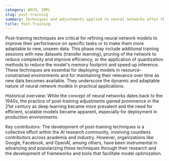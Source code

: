 ```yaml
---
category: ARCH, IMPL
slug: post-training
summary: Techniques and adjustments applied to neural networks after their initial training phase to enhance performance, efficiency, or adaptability to new data or tasks.
title: Post-Training
---
```


Post-training techniques are critical for refining neural network models to improve their performance on specific tasks or to make them more adaptable to new, unseen data. This phase may include additional training sessions with new datasets (transfer learning), pruning of the network to reduce complexity and improve efficiency, or the application of quantization methods to reduce the model's memory footprint and speed up inference. These techniques are essential for deploying models in resource-constrained environments and for maintaining their relevance over time as new data becomes available. They underscore the dynamic and adaptable nature of neural network models in practical applications.

Historical overview: While the concept of neural networks dates back to the 1940s, the practice of post-training adjustments gained prominence in the 21st century as deep learning became more prevalent and the need for efficient, scalable models became apparent, especially for deployment in production environments.

Key contributors: The development of post-training techniques is a collective effort within the AI research community, involving countless contributors across academia and industry. However, organizations like Google, Facebook, and OpenAI, among others, have been instrumental in advancing and popularizing these techniques through their research and the development of frameworks and tools that facilitate model optimization.